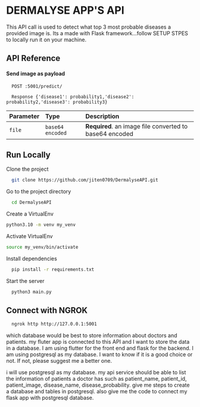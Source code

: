 # DERMALYSE APP'S API

This API call is used to detect what top 3 most probable diseases a provided image is.
Its a made with Flask framework...follow SETUP STPES to locally run it on your machine.

## API Reference

#### Send image as payload

```http
  POST :5001/predict/
```

```http
  Response {'disease1': probability1,'disease2': probability2,'disease3': probability3}
```

| Parameter | Type             | Description                                             |
| :-------- | :--------------- | :------------------------------------------------------ |
| `file`    | `base64 encoded` | **Required**. an image file converted to base64 encoded |

## Run Locally

Clone the project

```bash
  git clone https://github.com/jiten0709/DermalyseAPI.git
```

Go to the project directory

```bash
  cd DermalyseAPI
```

Create a VirtualEnv

```bash
python3.10 -m venv my_venv
```

Activate VirtualEnv

```bash
source my_venv/bin/activate
```

Install dependencies

```bash
  pip install -r requirements.txt
```

Start the server

```bash
  python3 main.py
```

## Connect with NGROK

```bash
  ngrok http http://127.0.0.1:5001
```

which database would be best to store information about doctors and patients. my fluter app is connected to this API and I want to store the data in a database. I am using flutter for the front end and flask for the backend. I am using postgresql as my database. I want to know if it is a good choice or not. If not, please suggest me a better one.

i will use postgresql as my database. my api service should be able to list the information of patients a doctor has such as patient_name, patient_id, patient_image, disease_name, disease_probability. give me steps to create a database and tables in postgresql. also give me the code to connect my flask app with postgresql database.
